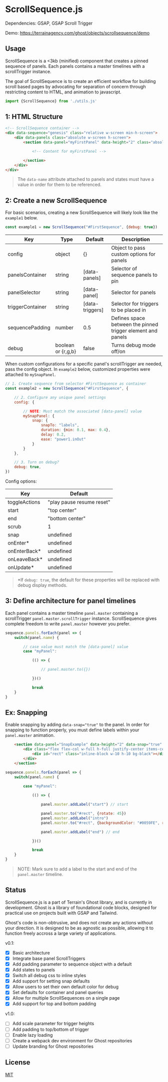 # ScrollSequence.js

Dependencies: GSAP, GSAP Scroll Trigger

Demo: https://terrainagency.com/ghost/objects/scrollsequence/demo

## Usage

ScrollSequence is a <3kb (minified) component that creates a pinned sequence of panels. Each panels contains a master timelines with a scrollTrigger instance. 

The goal of ScrollSequence is to create an efficient workflow for building scroll based pages by advocating for separation of concern through restricting content to HTML, and animation to javascript. 


```javascript
import {ScrollSequence} from './utils.js'
```

## 1: HTML Structure

```HTML
<!-- ScrollSequence container -->
<div data-sequence="genesis" class="relative w-screen min-h-screen">
    <div data-panels class="absolute w-screen h-screen">
        <section data-panel="myFirstPanel" data-height="2" class="absolute w-screen h-screen">

            <!-- Content for myFirstPanel -->

        </section>
    </div>
</div>
```

> The `data-name` attribute attached to panels and states must have a value in order for them to be referenced.

## 2: Create a new ScrollSequence

For basic scenarios, creating a new ScrollSequence will likely look like the `example1` below. 

```javascript
const example1 = new ScrollSequence("#FirstSequence", {debug: true})
```

Key | Type | Default | Description
------------ | ------------ | ------------ | ------------
config | object | {} | Object to pass custom options for panels
panelsContainer | string | [data-panels] | Selector of sequence panels to pin
panelSelector | string | [data-panel] | Selector for panels
triggerContainer | string | [data-triggers] | Selector for triggers to be placed in
sequencePadding | number | 0.5 | Defines space between the pinned trigger element and panels
debug | boolean or {r,g,b} | false | Turns debug mode off/on

When custom configurations for a specific panel's scrollTrigger are needed, pass the config object. In `example2` below, customized properties were attached to `mySnapPanel`. 

```javascript
// 1. Create sequence from selector #FirstSequence as container
const example2 = new ScrollSequence("#FirstSequence", {

    // 2. Configure any unique panel settings
    config: {

        // NOTE: Must match the associated [data-panel] value
        mySnapPanel: {
            snap: {
                snapTo: "labels", 
                duration: {min: 0.1, max: 0.4}, 
                delay: 0.2, 
                ease: "power1.inOut" 
            }
        }
    },

    // 3. Turn on debug?
    debug: true,
})
```

Config options:

Key | Default
------------ | ------------ 
toggleActions | "play pause resume reset"
start | "top center"
end | "bottom center"
scrub | 1
snap | undefined 
onEnter* | undefined
onEnterBack* | undefined
onLeaveBack* | undefined
onUpdate* | undefined

> *If `debug: true`, the default for these properties will be replaced with debug display methods.

## 3: Define architecture for panel timelines

Each panel contains a master timeline `panel.master` containing a scrollTrigger `panel.master.scrollTrigger` instance. ScrollSequence gives complete freedom to write `panel.master` however you prefer.

```javascript
sequence.panels.forEach(panel => {
    switch(panel.name) {

        // case value must match the [data-panel] value
        case "myPanel":

            (() => {

                // panel.master.to({})

            })()

            break
    }
}
```

## Ex: Snapping

Enable snapping by adding `data-snap="true"` to the panel. In order for snapping to function properly, you must define labels within your `panel.master` animation. 

```html
    <section data-panel="SnapExample" data-height="2" data-snap="true" class="absolute w-screen h-screen">
        <div class="flex flex-col w-full h-full justify-center items-center">
            <div id="rect" class="inline-block w-10 h-10 bg-black"></div>
        </div>
    </section>
```

```javascript
sequence.panels.forEach(panel => {
    switch(panel.name) {
        
        case "myPanel":

            (() => {

                panel.master.addLabel("start") // start

                panel.master.to("#rect", {rotate: 45})
                panel.master.addLabel("intro")
                panel.master.to("#rect", {backgroundColor: "#0059FE", rotate: 0})

                panel.master.addLabel("end") // end

            })()

            break
    }
}
```

> NOTE: Mark sure to add a label to the start and end of the `panel.master` timeline.

## Status

ScrollSequence.js is a part of Terrain's Ghost library, and is currently in development. Ghost is a library of foundational code blocks, designed for practical use on projects built with GSAP and Tailwind.

Ghost's code is non-obtrusive, and does not create any actions without your direction. It is designed to be as agnostic as possible, allowing it to function freely accross a large variety of applications.

v0.1:

- [x] Basic architecture 
- [x] Integrate base panel ScrollTriggers
- [x] Add padding parameter to sequence object with a default
- [x] Add states to panels
- [x] Switch all debug css to inline styles
- [x] Add support for setting snap defaults
- [x] Allow users to set their own default color for debug
- [x] Set defaults for container and panel queries
- [x] Allow for multiple ScrollSequences on a single page
- [x] Add support for top and bottom padding

v1.0:

- [ ] Add scale parameter for trigger heights
- [ ] Add padding to top/bottom of trigger
- [ ] Enable lazy loading
- [ ] Create a webpack dev environment for Ghost repositories
- [ ] Update branding for Ghost repositories

## License

[MIT](https://choosealicense.com/licenses/mit/)

